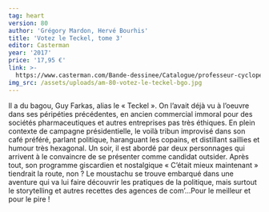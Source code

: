 ```yaml
---
tag: heart
version: 80
author: 'Grégory Mardon, Hervé Bourhis'
title: 'Votez le Teckel, tome 3'
editor: Casterman
year: '2017'
price: '17,95 €'
link: >-
  https://www.casterman.com/Bande-dessinee/Catalogue/professeur-cyclope-le-teckel/le-teckel-1
img_src: /assets/uploads/am-80-votez-le-teckel-bgo.jpg
---
```

Il a du bagou, Guy Farkas, alias le « Teckel ». On l’avait déjà vu à l’oeuvre dans ses péripéties précédentes, en ancien commercial immoral pour des sociétés pharmaceutiques et autres entreprises pas très éthiques. En plein contexte de campagne présidentielle, le voilà tribun improvisé dans son café préféré, parlant politique, haranguant les copains, et distillant saillies et humour très hexagonal. Un soir, il est abordé par deux personnages qui arrivent à le convaincre de se présenter comme candidat outsider. Après tout, son programme giscardien et nostalgique « C’était mieux maintenant » tiendrait la route, non ? Le moustachu se trouve embarqué dans une aventure qui va lui faire découvrir les pratiques de la politique, mais surtout le storytelling et autres recettes des agences de com’…Pour le meilleur et pour le pire !
